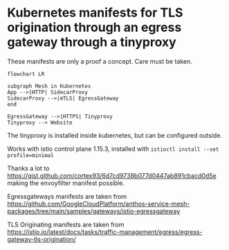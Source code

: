 # Kubernetes manifests for TLS origination through an egress gateway through a tinyproxy

These manifests are only a proof a concept. Care must be taken.

```mermaid
flowchart LR

subgraph Mesh in Kubernetes
App -->|HTTP| SidecarProxy
SidecarProxy -->|mTLS| EgressGateway
end

EgressGateway -->|HTTPS| Tinyproxy
Tinyproxy --> Website
```

The tinyproxy is installed inside kubernetes, but can be configured outside.

Works with istio control plane 1.15.3, installed with `istioctl install --set profile=minimal`

Thanks a lot to https://gist.github.com/cortex93/6d7cd9738b077d0447ab891cbacd0d5e making the envoyfilter manifest possible.

Egressgateways manifests are taken from https://github.com/GoogleCloudPlatform/anthos-service-mesh-packages/tree/main/samples/gateways/istio-egressgateway

TLS Originating manifests are taken from https://istio.io/latest/docs/tasks/traffic-management/egress/egress-gateway-tls-origination/

